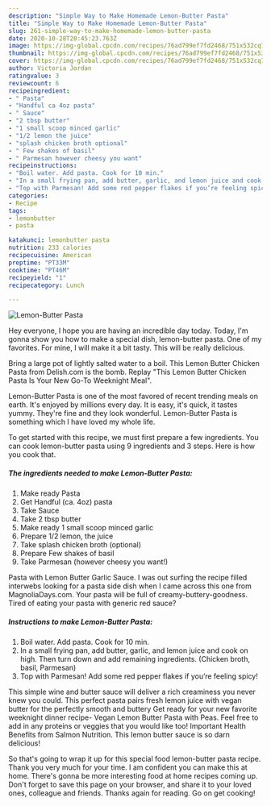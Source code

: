 ```yaml
---
description: "Simple Way to Make Homemade Lemon-Butter Pasta"
title: "Simple Way to Make Homemade Lemon-Butter Pasta"
slug: 261-simple-way-to-make-homemade-lemon-butter-pasta
date: 2020-10-28T20:45:23.763Z
image: https://img-global.cpcdn.com/recipes/76ad799ef7fd2468/751x532cq70/lemon-butter-pasta-recipe-main-photo.jpg
thumbnail: https://img-global.cpcdn.com/recipes/76ad799ef7fd2468/751x532cq70/lemon-butter-pasta-recipe-main-photo.jpg
cover: https://img-global.cpcdn.com/recipes/76ad799ef7fd2468/751x532cq70/lemon-butter-pasta-recipe-main-photo.jpg
author: Victoria Jordan
ratingvalue: 3
reviewcount: 6
recipeingredient:
- " Pasta"
- "Handful ca 4oz pasta"
- " Sauce"
- "2 tbsp butter"
- "1 small scoop minced garlic"
- "1/2 lemon the juice"
- "splash chicken broth optional"
- " Few shakes of basil"
- " Parmesan however cheesy you want"
recipeinstructions:
- "Boil water. Add pasta. Cook for 10 min."
- "In a small frying pan, add butter, garlic, and lemon juice and cook on high. Then turn down and add remaining ingredients. (Chicken broth, basil, Parmesan)"
- "Top with Parmesan! Add some red pepper flakes if you’re feeling spicy!"
categories:
- Recipe
tags:
- lemonbutter
- pasta

katakunci: lemonbutter pasta 
nutrition: 233 calories
recipecuisine: American
preptime: "PT33M"
cooktime: "PT46M"
recipeyield: "1"
recipecategory: Lunch

---
```



![Lemon-Butter Pasta](https://img-global.cpcdn.com/recipes/76ad799ef7fd2468/751x532cq70/lemon-butter-pasta-recipe-main-photo.jpg)

Hey everyone, I hope you are having an incredible day today. Today, I'm gonna show you how to make a special dish, lemon-butter pasta. One of my favorites. For mine, I will make it a bit tasty. This will be really delicious.

Bring a large pot of lightly salted water to a boil. This Lemon Butter Chicken Pasta from Delish.com is the bomb. Replay &#34;This Lemon Butter Chicken Pasta Is Your New Go-To Weeknight Meal&#34;.

Lemon-Butter Pasta is one of the most favored of recent trending meals on earth. It's enjoyed by millions every day. It is easy, it's quick, it tastes yummy. They're fine and they look wonderful. Lemon-Butter Pasta is something which I have loved my whole life.


To get started with this recipe, we must first prepare a few ingredients. You can cook lemon-butter pasta using 9 ingredients and 3 steps. Here is how you cook that.

<!--inarticleads1-->

##### The ingredients needed to make Lemon-Butter Pasta:

1. Make ready  Pasta
1. Get Handful (ca. 4oz) pasta
1. Take  Sauce
1. Take 2 tbsp butter
1. Make ready 1 small scoop minced garlic
1. Prepare 1/2 lemon, the juice
1. Take splash chicken broth (optional)
1. Prepare  Few shakes of basil
1. Take  Parmesan (however cheesy you want!)


Pasta with Lemon Butter Garlic Sauce. I was out surfing the recipe filled interwebs looking for a pasta side dish when I came across this one from MagnoliaDays.com. Your pasta will be full of creamy-buttery-goodness. Tired of eating your pasta with generic red sauce? 

<!--inarticleads2-->

##### Instructions to make Lemon-Butter Pasta:

1. Boil water. Add pasta. Cook for 10 min.
1. In a small frying pan, add butter, garlic, and lemon juice and cook on high. Then turn down and add remaining ingredients. (Chicken broth, basil, Parmesan)
1. Top with Parmesan! Add some red pepper flakes if you’re feeling spicy!


This simple wine and butter sauce will deliver a rich creaminess you never knew you could. This perfect pasta pairs fresh lemon juice with vegan butter for the perfectly smooth and buttery Get ready for your new favorite weeknight dinner recipe- Vegan Lemon Butter Pasta with Peas. Feel free to add in any proteins or veggies that you would like too! Important Health Benefits from Salmon Nutrition. This lemon butter sauce is so darn delicious! 

So that's going to wrap it up for this special food lemon-butter pasta recipe. Thank you very much for your time. I am confident you can make this at home. There's gonna be more interesting food at home recipes coming up. Don't forget to save this page on your browser, and share it to your loved ones, colleague and friends. Thanks again for reading. Go on get cooking!

